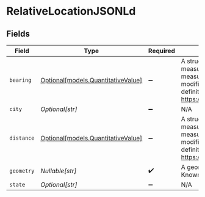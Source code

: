 # RelativeLocationJSONLd


## Fields

| Field                                                                                                                                                                                  | Type                                                                                                                                                                                   | Required                                                                                                                                                                               | Description                                                                                                                                                                            |
| -------------------------------------------------------------------------------------------------------------------------------------------------------------------------------------- | -------------------------------------------------------------------------------------------------------------------------------------------------------------------------------------- | -------------------------------------------------------------------------------------------------------------------------------------------------------------------------------------- | -------------------------------------------------------------------------------------------------------------------------------------------------------------------------------------- |
| `bearing`                                                                                                                                                                              | [Optional[models.QuantitativeValue]](../models/quantitativevalue.md)                                                                                                                   | :heavy_minus_sign:                                                                                                                                                                     | A structured value representing a measurement and its unit of measure. This object is a slighly modified version of the schema.org definition at https://schema.org/QuantitativeValue<br/> |
| `city`                                                                                                                                                                                 | *Optional[str]*                                                                                                                                                                        | :heavy_minus_sign:                                                                                                                                                                     | N/A                                                                                                                                                                                    |
| `distance`                                                                                                                                                                             | [Optional[models.QuantitativeValue]](../models/quantitativevalue.md)                                                                                                                   | :heavy_minus_sign:                                                                                                                                                                     | A structured value representing a measurement and its unit of measure. This object is a slighly modified version of the schema.org definition at https://schema.org/QuantitativeValue<br/> |
| `geometry`                                                                                                                                                                             | *Nullable[str]*                                                                                                                                                                        | :heavy_check_mark:                                                                                                                                                                     | A geometry represented in Well-Known Text (WKT) format.                                                                                                                                |
| `state`                                                                                                                                                                                | *Optional[str]*                                                                                                                                                                        | :heavy_minus_sign:                                                                                                                                                                     | N/A                                                                                                                                                                                    |